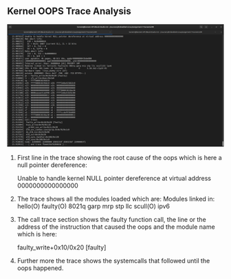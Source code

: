 ## Kernel OOPS Trace Analysis

![Alt text](oops-trace.png?raw=true "OOPS Trace")

1. First line in the trace showing the root cause of the oops which is here a null pointer dereference:

    Unable to handle kernel NULL pointer dereference at virtual address 0000000000000000

2. The trace shows all the modules loaded which are:
    Modules linked in: hello(O) faulty(O) 8021q garp mrp stp llc scull(O) ipv6

3. The call trace section shows the faulty function call, the line or the address of the instruction that caused the oops and the module name which is here:

    faulty_write+0x10/0x20 [faulty]

4. Further more the trace shows the systemcalls that followed until the oops happened.
